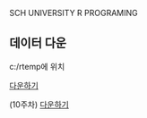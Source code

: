 SCH UNIVERSITY R PROGRAMING

## 데이터 다운
c:/rtemp에 위치


[다운하기](https://www.dropbox.com/scl/fo/1ydk8y95y8xmuiim85x7s/ALVm4Dq_oHMiWbktPX8Coxw?rlkey=w2evn6pskgtj2uat0vgal2rsz&dl=0)

(10주차) [다운하기](https://www.kaggle.com/competitions/instacart-market-basket-analysis/data)
